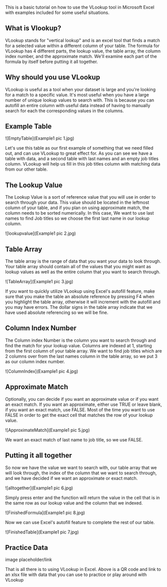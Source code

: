 This is a basic tutorial on how to use the VLookup tool in Microsoft Excel with examples included for some useful situations.

## What is Vlookup?
VLookup stands for "vertical lookup" and is an excel tool that finds a match for a selected value within a different column of your table.
The formula for VLookup has 4 different parts, the lookup value, the table array, the column index number, and the approximate match.
We'll examine each part of the formula by itself before putting it all together.

## Why should you use VLookup
VLookup is useful as a tool when your dataset is large and you're looking for a match to a specific value. It's most useful when you have a large number of unique lookup values to search with. This is because you can autofill an entire column with useful data instead of having to manually search for each the corresponding values in the columns.

## Example Table

![EmptyTable](Example1 pic 1.jpg)

Let's use this table as our first example of something that we need filled out, and can use VLookup to great effect for. As you can see we have a table with data, and a second table with last names and an empty job titles column. VLookup will help us fill in this job titles column with matching data from our other table.

## The Lookup Value

The Lookup Value is a sort of reference value that you will use in order to search through your data. This value should be located in the leftmost column of your table, and if you plan on using approximate match, the column needs to be sorted numerically. In this case, We want to use last names to find Job titles so we choose the first last name in our lookup column.

![lookupvalue](Example1 pic 2.jpg)

## Table Array

The table array is the range of data that you want your data to look through. Your table array should contain all of the values that you might want as lookup values as well as the entire column that you want to search through.

![TableArray](Example1 pic 3.jpg)

If you want to quickly utilize VLookup using Excel's autofill feature, make sure that you make the table an absolute reference by pressing F4 when you highlight the table array, otherwise it will increment with the autofill and you may have errors. The dollar signs in the table array indicate that we have used absolute referencing so we will be fine.

## Column Index Number

The Column index Number is the column you want to search through and find the match for your lookup value. Columns are indexed at 1, starting from the first column of your table array. We want to find job titles which are 2 columns over from the last names column in the table array, so we put 3 as our column index number.

![ColumnIndex](Example1 pic 4.jpg)

## Approximate Match

Optionally, you can decide if you want an approximate value or if you want an exact match. If you want an approximate, either use TRUE or leave blank, if you want an exact match, use FALSE. Most of the time you want to use FALSE in order to get the exact cell that matches the row of your lookup value.

![ApproximateMatch](Example1 pic 5.jpg)

We want an exact match of last name to job title, so we use FALSE.

## Putting it all together
So now we have the value we want to search with, our table array that we will look through, the index of the column that we want to search through, and we have decided if we want an approximate or exact match. 

![alltogether](Example1 pic 6.jpg)

Simply press enter and the function will return the value in the cell that is in the same row as our lookup value and the column that we indexed. 

![FinishedFormula](Example1 pic 8.jpg)

Now we can use Excel's autofill feature to complete the rest of our table.

![FinishedTable](Example1 pic 7.jpg)


## Practice Data
image placeholder/link

That is all there is to using VLookup in Excel. Above is a QR code and link to an xlsx file with data that you can use to practice or play around with VLookup
